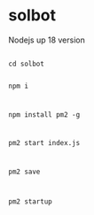 # solbot

Nodejs up 18 version

<code>
cd solbot

npm i

npm install pm2 -g

pm2 start index.js

pm2 save

pm2 startup
</code>
